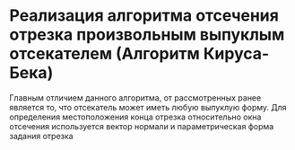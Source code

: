 # Реализация алгоритма отсечения отрезка произвольным выпуклым отсекателем (Алгоритм Кируса-Бека)

Главным отличием данного алгоритма, от рассмотренных ранее является то, что отсекатель может иметь любую выпуклую форму.  Для определения местоположения конца отрезка относительно окна отсечения используется вектор нормали и параметрическая форма задания отрезка 
